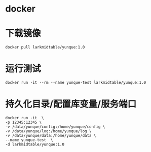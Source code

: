 
# docker

# 下载镜像
```shell
docker pull larkmidtable/yunque:1.0
```

# 运行测试
```shell
docker run -it --rm --name yunque-test larkmidtable/yunque:1.0
```

# 持久化目录/配置库变量/服务端口
```shell
docker run -it  \
-p 12345:12345 \
-v /data/yunque/config:/home/yunque/config \
-v /data/yunque/log:/home/yunque/log \
-v /data/yunque/data:/home/yunque/data \
--name yunque-test  \
-d larkmidtable/yunque:1.0
```
